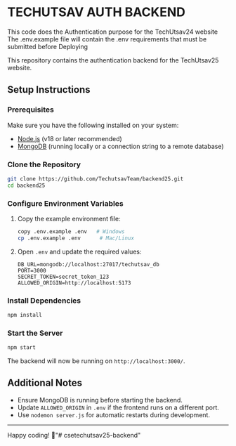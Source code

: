 # TECHUTSAV AUTH BACKEND

This code does the Authentication purpose for the TechUtsav24 website The .env.example file will contain the .env requirements that must be submitted before Deploying

This repository contains the authentication backend for the TechUtsav25 website.

## Setup Instructions

### Prerequisites
Make sure you have the following installed on your system:
- [Node.js](https://nodejs.org/) (v18 or later recommended)
- [MongoDB](https://www.mongodb.com/) (running locally or a connection string to a remote database)

### Clone the Repository
```sh
git clone https://github.com/TechutsavTeam/backend25.git
cd backend25
```

### Configure Environment Variables
1. Copy the example environment file:
   ```sh
   copy .env.example .env   # Windows
   cp .env.example .env      # Mac/Linux
   ```
2. Open `.env` and update the required values:
   ```env
   DB_URL=mongodb://localhost:27017/techutsav_db
   PORT=3000
   SECRET_TOKEN=secret_token_123
   ALLOWED_ORIGIN=http://localhost:5173
   ```

### Install Dependencies
```sh
npm install
```

### Start the Server
```sh
npm start
```

The backend will now be running on `http://localhost:3000/`.

## Additional Notes
- Ensure MongoDB is running before starting the backend.
- Update `ALLOWED_ORIGIN` in `.env` if the frontend runs on a different port.
- Use `nodemon server.js` for automatic restarts during development.

---

Happy coding! 🚀"# csetechutsav25-backend" 
